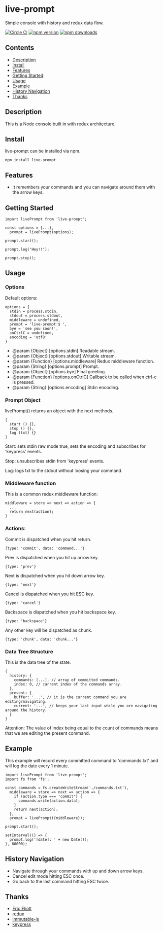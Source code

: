 # live-prompt 

Simple console with history and redux data flow.

[![Circle CI](https://circleci.com/gh/gacosta89/live-prompt.svg)](https://circleci.com/gh/gacosta89/live-prompt) [![npm version](https://img.shields.io/npm/v/live-prompt.svg?style=flat-square)](https://www.npmjs.com/package/live-prompt) [![npm downloads](https://img.shields.io/npm/dm/live-prompt.svg?style=flat-square)](https://www.npmjs.com/package/live-prompt)

## Contents

- [Description](#description)
- [Install](#install)
- [Features](#features)
- [Getting Started](#getting)
- [Usage](#usage)
- [Example](#example)
- [History Navigation](#history)
- [Thanks](#thanks)

<!-- END doctoc generated TOC please keep comment here to allow auto update -->

## Description

This is a Node console built in with redux architecture.

## Install

live-prompt can be installed via npm.

    npm install live-prompt

## Features

- It remembers your commands and you can navigate around them with the arrow keys.

## Getting Started

    import livePrompt from 'live-prompt';
    
    const options = {...},
      prompt = livePrompt(options);
    
    prompt.start();
    
    prompt.log('Hey!!');
    
    prompt.stop();

## Usage

### Options

Default options:

    options = {
      stdin = process.stdin,
      stdout = process.stdout,
      middleware = undefined,
      prompt = 'live-prompt:$ ',
      bye = 'see you soon!',
      onCtrlC = undefined,
      encoding = 'utf8'
    }

- @param {Object} [options.stdin] Readable stream.
- @param {Object} [options.stdout] Writable stream.
- @param {Function} [options.middleware] Redux middleware function.
- @param {String} [options.prompt] Prompt.
- @param {Object} [options.bye] Final greeting.
- @param {Function} [options.onCtrlC] Callback to be called when ctrl-c is pressed.
- @param {String} [options.encoding] Stdin encoding.

### Prompt Object

livePrompt() returns an object with the next methods.

    {
      start () {},
      stop () {},
      log (txt) {}
    }

Start: sets stdin raw mode true, sets the encoding and subscribes for 'keypress' events.

Stop: unsubscribes stdin from 'keypress' events.

Log: logs txt to the stdout without loosing your command.

### Middleware function

This is a common redux middleware function:

    middleware = store => next => action => {
      ...
      return next(action);
    }

### Actions:

Commit is dispatched when you hit return.

    {type: 'commit', data: 'command...'}

Prev is dispatched when you hit up arrow key.

    {type: 'prev'}

Next is dispatched when you hit down arrow key.

    {type: 'next'}

Cancel is dispatched when you hit ESC key.

    {type: 'cancel'}

Backspace is dispatched when you hit backspace key.

    {type: 'backspace'}

Any other key will be dispatched as chunk.

    {type: 'chunk', data: 'chunk...'}

### Data Tree Structure
This is the data tree of the state.

    {
      history: {
        commands: [...], // array of committed commands.
        index: 0, // current index of the commands array. 
      },
      present: {
        buffer: '...', // it is the current command you are editing/navigating.
        current: '...', // keeps your last input while you are navigating around the history.
      }
    }

Attention: The value of index being equal to the count of commands means that we are editing the present command.

## Example

This example will record every committed command to 'commands.txt' and will log the date every 1 minute.

    import livePrompt from 'live-prompt';
    import fs from 'fs';
    
    const commands = fs.createWriteStream('./commands.txt'),
      middleware = store => next => action => {
        if (action.type === 'commit') {
          commands.write(action.data);
        }
        return next(action);
      },
      prompt = livePrompt({middleware});
    
    prompt.start();
    
    setInterval(() => {
      prompt.log('[date]: ' + new Date());
    }, 60000);

## History Navigation

- Navigate through your commands with up and down arrow keys.
- Cancel edit mode hitting ESC once.
- Go back to the last command hitting ESC twice.

## Thanks

- [Eric Eliott](https://medium.com/@_ericelliott)
- [redux](https://reduxframework.com/)
- [immutable-js](https://facebook.github.io/immutable-js/)
- [keypress](https://www.npmjs.com/package/keypress)